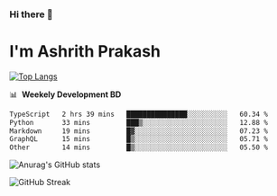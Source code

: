 ### Hi there 👋
# I'm Ashrith Prakash

[![Top Langs](https://github-readme-stats.vercel.app/api/top-langs/?username=xxcheckmatexx&count_private=true&include_all_commits=true&show_icons=true&line_height=20&title_color=FFFFFF&icon_color=FFFFFF&text_color=FFFFFF&bg_color=0D1117&langs_count=8)](https://github.com/anuraghazra/github-readme-stats)

📊 &nbsp;**Weekely Development BD**

<!--START_SECTION:waka-->

```txt
TypeScript   2 hrs 39 mins   ███████████████░░░░░░░░░░   60.34 %
Python       33 mins         ███▒░░░░░░░░░░░░░░░░░░░░░   12.88 %
Markdown     19 mins         █▓░░░░░░░░░░░░░░░░░░░░░░░   07.23 %
GraphQL      15 mins         █▒░░░░░░░░░░░░░░░░░░░░░░░   05.71 %
Other        14 mins         █▒░░░░░░░░░░░░░░░░░░░░░░░   05.50 %
```

<!--END_SECTION:waka-->

![Anurag's GitHub stats](https://github-readme-stats.vercel.app/api?username=xxcheckmatexx&count_private=true&show_icons=true&theme=merko)  

![GitHub Streak](http://github-readme-streak-stats.herokuapp.com?user=xxcheckmatexx&theme=merko&hide_border=true&date_format=M%20j%5B%2C%20Y%5D&fire=DD0E0B)
<br/>
